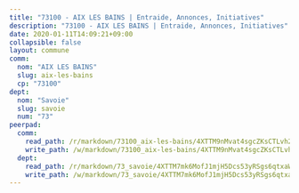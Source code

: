```yaml
---
title: "73100 - AIX LES BAINS | Entraide, Annonces, Initiatives"
description: "73100 - AIX LES BAINS | Entraide, Annonces, Initiatives"
date: 2020-01-11T14:09:21+09:00
collapsible: false
layout: commune
comm:
  nom: "AIX LES BAINS"
  slug: aix-les-bains
  cp: "73100"
dept:
  nom: "Savoie"
  slug: savoie
  num: "73"
peerpad:
  comm:
    read_path: /r/markdown/73100_aix-les-bains/4XTTM9nMvat4sgcZKsCTLvh2beFraZKHusmJFPYLfLCiAbame
    write_path: /w/markdown/73100_aix-les-bains/4XTTM9nMvat4sgcZKsCTLvh2beFraZKHusmJFPYLfLCiAbame-K3TgUboX632uzMBVNwMergyzPo8ZLZAopZWsywoheGWmbGiFCJ71aaav3omsmbSPmkXBEZv6mmaTJ3jTazEEYGNypfwDPWf7J16K2yNZh8AQiWwyTdhijS4wPwnXW9DEwdsiXbdJ
  dept:
    read_path: /r/markdown/73_savoie/4XTTM7mk6MofJ1mjH5Dcs53yRSgs6qtxaWYjKD54ttqHGEMur
    write_path: /w/markdown/73_savoie/4XTTM7mk6MofJ1mjH5Dcs53yRSgs6qtxaWYjKD54ttqHGEMur-K3TgTorsK1WLw8S2EgnkoX8tJEgZgam6ANhvqrVqNfiz9fX8kbMKu5AF1rqzXyxMRZgoVPrb5EERe3PeBhqF1SBfP5G1PJnvsDUF2LQSxevobpkDM4djQDebTYoo6Yx53thenJpY
---
```


